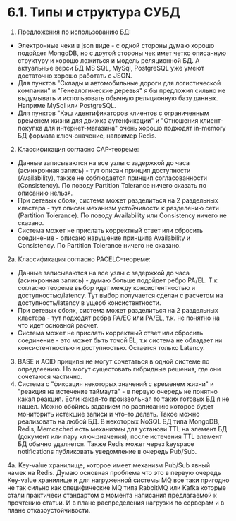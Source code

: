 # 6.1. Типы и структура СУБД

1. Предложения по использованию БД:
-  Электронные чеки в json виде - с одной стороны думаю хорошо подойдет MongoDB, но с другой стороны чек имет четко описанную структуру и хорошо ложиться и модель реляционной БД. А актуальные верси БД MS SQL, MySql, PostgreSQL уже умеют достаточно хорошо работать с JSON.
-  Для пунктов "Склады и автомобильные дороги для логистической компании" и "Генеалогические деревья" я бы предложил сильно не выдумывать и использовать обычную реляционную базу данных. Наприме MySql или PostgreSQL.
-  Для пунктов "Кэш идентификаторов клиентов с ограниченным временем жизни для движка аутенфикации" и "Отношения клиент-покупка для интернет-магазина" очень хорошо подходят in-memory БД формата ключ-значение, например Redis.

2. Классификация согласно CAP-теореме:
-  Данные записываются на все узлы с задержкой до часа (асинхронная запись) - тут описан принцип доступности (Availability), также не соблюдается принцип согласованности (Consistency). По поводу Partition Tolerance ничего сказать по описанию нельзя.
-  При сетевых сбоях, система может разделиться на 2 раздельных кластера - тут описан механизм устойчивости к разделению сети (Partition Tolerance). По поводу Availability или Consistency ничего не сказано.
-  Система может не прислать корректный ответ или сбросить соединение - описано нарушение принципа Availability и Consistency. По Partition Tolerance ничего не сказано. 

2a. Классификация согласно PACELC-теореме:
-  Данные записываются на все узлы с задержкой до часа (асинхронная запись) - думаю больше подойдет ребро PA/EL. Т.к согласно теореме выбор идет между консистентностью и доступностью/latency. Тут выбор получается сделан с расчетом на доступность/latency в ущерб консистентности.
-  При сетевых сбоях, система может разделиться на 2 раздельных кластера - тут подходят ребра PA/EC или PA/EL, т.к. не понятно на что идет основной расчет.
-  Система может не прислать корректный ответ или сбросить соединение - это может быть точой EL, т.к система не обладает ни консистентностью и доступностью. Остается только Latency.

3. BASE и ACID приципы не могут сочетаться в одной системе по опредлеению. Но могут сущестовать гибридные решения, где они сочетаюся частично.  
4. Система с "фиксация некоторых значений с временем жизни" и "реакция на истечение таймаута" - в первую очередь не понятно какая реакция. Если какая-то произвольная то таких готовых БД я не нашел. Можно обойись заданием по расписанию которое будет мониторить истекшие записи и что-то делать. Такое можно реализовать на любой БД. В некоторых NoSQL БД типа MongoDB, Redis, Memcached есть механизмы для установи TTL на элемент БД (документ или пару ключ:значения), после истечения TTL элемент БД обычно удаляется. Также Redis может через keyspace notifications публиковать уведомление в очередь Pub/Sub. 

4a. Key-value хранилище, которое имеет механизм Pub/Sub явный намек на Redis. Думаю основная проблема что это в первую очередь Key-value хранилище и для нагруженной системы MQ все таки пригодно не так сильно как специфические MQ типа RabbitMQ или Kafka которые стали практичеси стандартом с момента написания предлагаемой к прочтению статьи. И в плане распределения нагрузки по серверам и в плане отказоустойчивости. 
